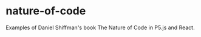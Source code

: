 # nature-of-code
Examples of Daniel Shiffman's book The Nature of Code in P5.js and React.

<!--Take a look https://vanhaaggen.github.io/nature-of-code/ -->

